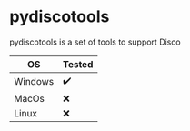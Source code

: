 # pydiscotools

pydiscotools is a set of tools to support Disco

| OS      | Tested             |
| ------- | ------------------ |
| Windows | :heavy_check_mark: |
| MacOs   | :x:                |
| Linux   | :x:                |
